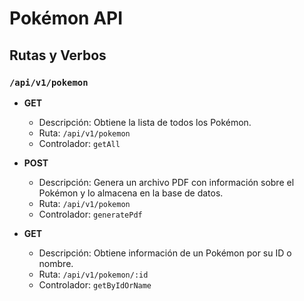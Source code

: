 # Pokémon API

## Rutas y Verbos

### `/api/v1/pokemon`

- **GET**
  - Descripción: Obtiene la lista de todos los Pokémon.
  - Ruta: `/api/v1/pokemon`
  - Controlador: `getAll`

- **POST**
  - Descripción: Genera un archivo PDF con información sobre el Pokémon y lo almacena en la base de datos.
  - Ruta: `/api/v1/pokemon`
  - Controlador: `generatePdf`

- **GET**
  - Descripción: Obtiene información de un Pokémon por su ID o nombre.
  - Ruta: `/api/v1/pokemon/:id`
  - Controlador: `getByIdOrName`